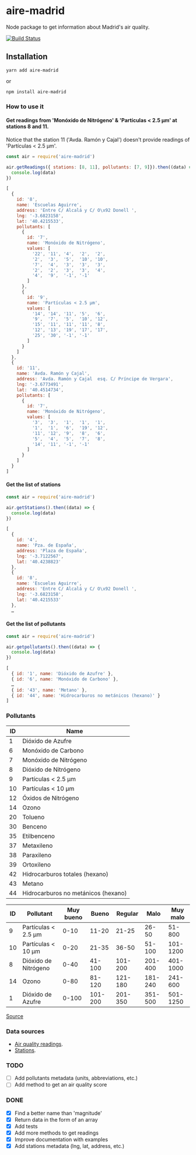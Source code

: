# aire-madrid

Node package to get information about Madrid's air quality.

[![Build Status](https://travis-ci.com/javierarce/aire-madrid.svg?branch=main)](https://travis-ci.com/javierarce/aire-madrid)

## Installation

`yarn add aire-madrid`

or

`npm install aire-madrid`

### How to use it 

#### Get readings from 'Monóxido de Nitrógeno' & 'Partículas < 2.5 µm' at stations 8 and 11.

Notice that the station 11 ('Avda. Ramón y Cajal') doesn't provide readings of 'Partículas < 2.5 µm'.

```js
const air = require('aire-madrid')

air.getReadings({ stations: [8, 11], pollutants: [7, 9]}).then((data) => {
  console.log(data)
})
```

```js
[
  {
    id: '8',
    name: 'Escuelas Aguirre',
    address: 'Entre C/ Alcalá y C/ O\x92 Donell ',
    lng: '-3.6823158',
    lat: '40.4215533',
    pollutants: [
      {
        id: '7',
        name: 'Monóxido de Nitrógeno',
        values: [
          '22', '11', '4',  '2',  '2',
          '2',  '3',  '5',  '10', '10',
          '7',  '4',  '3',  '3',  '3',
          '2',  '2',  '3',  '3',  '4',
          '4',  '9',  '-1', '-1'
        ]
      },
      {
        id: '9',
        name: 'Partículas < 2.5 µm',
        values: [
          '14', '14', '11', '5',  '6',
          '9',  '7',  '5',  '10', '12',
          '15', '11', '11', '11', '8',
          '12', '13', '19', '17', '17',
          '25', '30', '-1', '-1'
        ]
      }
    ]
  },
  {
    id: '11',
    name: 'Avda. Ramón y Cajal',
    address: 'Avda. Ramón y Cajal  esq. C/ Príncipe de Vergara',
    lng: '-3.6773491',
    lat: '40.4514734',
    pollutants: [
      {
        id: '7',
        name: 'Monóxido de Nitrógeno',
        values: [
          '3',  '3',  '1',  '1',  '1',
          '1',  '1',  '6',  '19', '12',
          '11', '12', '9',  '8',  '6',
          '5',  '4',  '5',  '7',  '8',
          '14', '11', '-1', '-1'
        ]
      }
    ]
  }
]
```

#### Get the list of stations

```js
const air = require('aire-madrid')

air.getStations().then((data) => {
  console.log(data)
})
```

```js
[
  {
    id: '4',
    name: 'Pza. de España',
    address: 'Plaza de España',
    lng: '-3.7122567',
    lat: '40.4238823'
  },
  {
    id: '8',
    name: 'Escuelas Aguirre',
    address: 'Entre C/ Alcalá y C/ O\x92 Donell ',
    lng: '-3.6823158',
    lat: '40.4215533'
  },
  …
```

#### Get the list of pollutants

```js
const air = require('aire-madrid')

air.getpollutants().then((data) => {
  console.log(data)
})
```

```js
[
  { id: '1', name: 'Dióxido de Azufre' },
  { id: '6', name: 'Monóxido de Carbono' },
  …
  { id: '43', name: 'Metano' },
  { id: '44', name: 'Hidrocarburos no metánicos (hexano)' }
]
```

### Pollutants

| ID          | Name                                |
| ----------- |-------------------------------------|
| 1           | Dióxido de Azufre                   |
| 6           | Monóxido de Carbono                 |
| 7           | Monóxido de Nitrógeno               |
| 8           | Dióxido de Nitrógeno                |
| 9           | Partículas < 2.5 µm                 |
| 10          | Partículas < 10 µm                  |
| 12          | Óxidos de Nitrógeno                 |
| 14          | Ozono                               |
| 20          | Tolueno                             |
| 30          | Benceno                             |
| 35          | Etilbenceno                         |
| 37          | Metaxileno                          |
| 38          | Paraxileno                          |
| 39          | Ortoxileno                          |
| 42          | Hidrocarburos totales (hexano)      |
| 43          | Metano                              |
| 44          | Hidrocarburos no metánicos (hexano) |

| ID | Pollutant            | Muy bueno | Bueno   | Regular | Malo    | Muy malo |
| ---|----------------------|-----------|---------|---------|---------|----------|
| 9  | Partículas < 2.5 µm  | 0-10      | 11-20   | 21-25   | 26-50   | 51-800   |
| 10 | Partículas < 10 µm   | 0-20      | 21-35   | 36-50   | 51-100  | 101-1200 |
| 8  | Dióxido de Nitrógeno | 0-40      | 41-100  | 101-200 | 201-400 | 401-1000 |
| 14 | Ozono                | 0-80      | 81-120  | 121-180 | 181-240 | 241-600  |
| 1  | Dióxido de Azufre    | 0-100     | 101-200 | 201-350 | 351-500 | 501-1250 |

[Source](http://www.mambiente.madrid.es/opencms/export/sites/default/calaire/Anexos/indice_ca.pdf)

### Data sources

- [Air quality readings](https://datos.madrid.es/sites/v/index.jsp?vgnextoid=41e01e007c9db410VgnVCM2000000c205a0aRCRD&vgnextchannel=374512b9ace9f310VgnVCM100000171f5a0aRCRD).
- [Stations](https://datos.madrid.es/sites/v/index.jsp?vgnextoid=2ac5be53b4d2b610VgnVCM2000001f4a900aRCRD&vgnextchannel=374512b9ace9f310VgnVCM100000171f5a0aRCRD).

### TODO

- [ ] Add pollutants metadata (units, abbreviations, etc.)
- [ ] Add method to get an air quality score

### DONE

- [x] Find a better name than 'magnitude'
- [x] Return data in the form of an array
- [x] Add tests
- [x] Add more methods to get readings
- [x] Improve documentation with examples
- [x] Add stations metadata (lng, lat, address, etc.)
